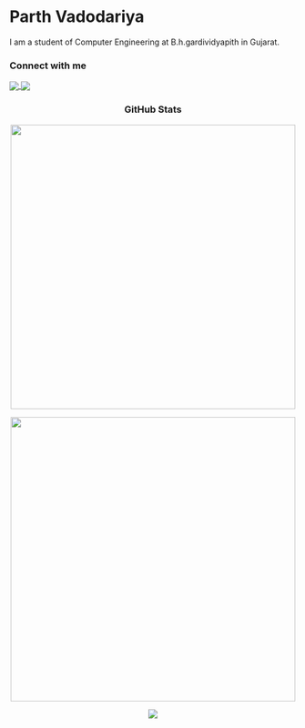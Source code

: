 
<h1>
    <span>Parth Vadodariya</span>
</h1>
<div>
    <p align="left">
      <a>
        I am a student of Computer Engineering at B.h.gardividyapith in Gujarat.    
      </a>
    </p>
</div>

<div>
    <h3 align="left">Connect with me</h3>
    <a href="parthmevada2005@gmail.com" target="_blank">
      <img align="center" src="https://img.shields.io/badge/-Email-000?style=for-the-badge&logo=gmail&logoColor=5E81AC&color:FFF"/>
    </a>
    <a href="https://www.linkedin.com/in/parth-vadodariya-6971ba2a5"target="_blank">
      <img align="center" src="https://img.shields.io/badge/-LinkedIn-000?style=for-the-badge&logo=linkedin&logoColor=5E81AC&color:FFF"/>
    </a>
</div>

<div>
    <h3 align="center">GitHub Stats</h3>
    <p align="center">
        <a href="https://github.com/anuraghazra/github-readme-stats" target="_blank">
          <img width=500em align="center" src="https://github-readme-stats-git-masterrstaa-rickstaa.vercel.app/api?username=ParthVadodariya2005&&hide_title=true&show_icons=true&include_all_commits=true&count_private=true&theme=nord&bg_color=EB545400"/>
        </a>
    </p>
    <p align="center">
        <a href="https://git.io/streak-stats"><img width=500em src="https://streak-stats.demolab.com?user=ParthVadodariya2005&theme=nord&background=EB545400"/></a>
     </p>    
     <p align="center">
<!--         <a href="github.com/anuraghazra/github-readme-stats"> -->
      <img src="https://github-readme-stats.vercel.app/api/top-langs?username=ParthVadodariya2005&theme=nord&bg_color=EB545400&layout=compact"/>
<!--         </a> -->
    </p>        
</div>    
